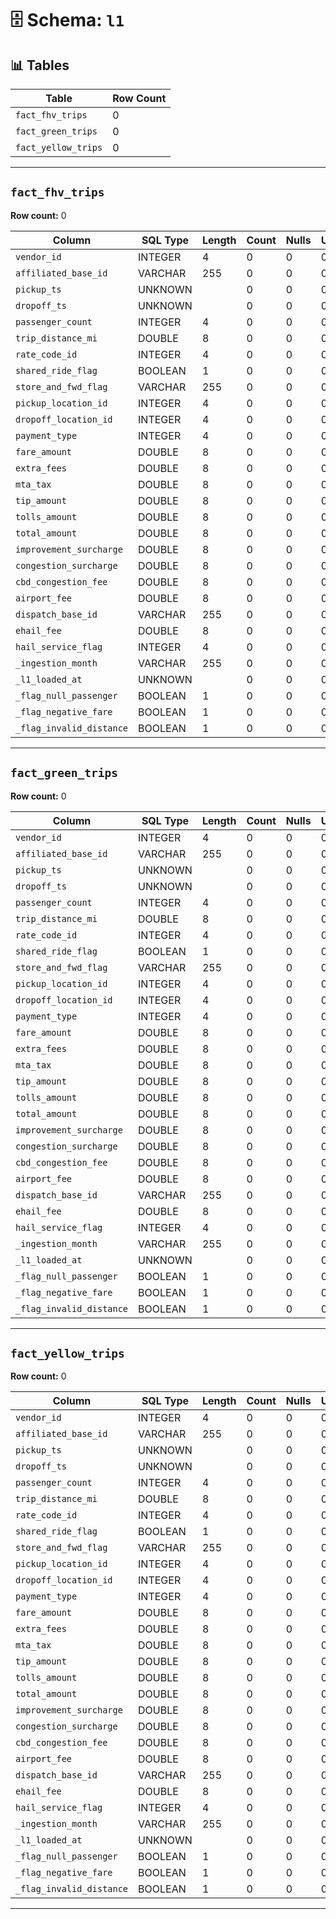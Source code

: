 # 🗄️ Schema: `l1`

## 📊 Tables

| Table | Row Count |
|------|-----------|
| `fact_fhv_trips` | 0 |
| `fact_green_trips` | 0 |
| `fact_yellow_trips` | 0 |

---
## `fact_fhv_trips`

**Row count:** 0

| Column | SQL Type | Length | Count | Nulls | Unique | Min | Max | Sample |
|--------|-----------|--------|-------|-------|--------|-----|-----|--------|
| `vendor_id` | INTEGER | 4 | 0 | 0 | 0 | nan | nan | [] |
| `affiliated_base_id` | VARCHAR | 255 | 0 | 0 | 0 |  |  | [] |
| `pickup_ts` | UNKNOWN |  | 0 | 0 | 0 |  |  | [] |
| `dropoff_ts` | UNKNOWN |  | 0 | 0 | 0 |  |  | [] |
| `passenger_count` | INTEGER | 4 | 0 | 0 | 0 | nan | nan | [] |
| `trip_distance_mi` | DOUBLE | 8 | 0 | 0 | 0 | nan | nan | [] |
| `rate_code_id` | INTEGER | 4 | 0 | 0 | 0 | nan | nan | [] |
| `shared_ride_flag` | BOOLEAN | 1 | 0 | 0 | 0 | nan | nan | [] |
| `store_and_fwd_flag` | VARCHAR | 255 | 0 | 0 | 0 |  |  | [] |
| `pickup_location_id` | INTEGER | 4 | 0 | 0 | 0 | nan | nan | [] |
| `dropoff_location_id` | INTEGER | 4 | 0 | 0 | 0 | nan | nan | [] |
| `payment_type` | INTEGER | 4 | 0 | 0 | 0 | nan | nan | [] |
| `fare_amount` | DOUBLE | 8 | 0 | 0 | 0 | nan | nan | [] |
| `extra_fees` | DOUBLE | 8 | 0 | 0 | 0 | nan | nan | [] |
| `mta_tax` | DOUBLE | 8 | 0 | 0 | 0 | nan | nan | [] |
| `tip_amount` | DOUBLE | 8 | 0 | 0 | 0 | nan | nan | [] |
| `tolls_amount` | DOUBLE | 8 | 0 | 0 | 0 | nan | nan | [] |
| `total_amount` | DOUBLE | 8 | 0 | 0 | 0 | nan | nan | [] |
| `improvement_surcharge` | DOUBLE | 8 | 0 | 0 | 0 | nan | nan | [] |
| `congestion_surcharge` | DOUBLE | 8 | 0 | 0 | 0 | nan | nan | [] |
| `cbd_congestion_fee` | DOUBLE | 8 | 0 | 0 | 0 | nan | nan | [] |
| `airport_fee` | DOUBLE | 8 | 0 | 0 | 0 | nan | nan | [] |
| `dispatch_base_id` | VARCHAR | 255 | 0 | 0 | 0 |  |  | [] |
| `ehail_fee` | DOUBLE | 8 | 0 | 0 | 0 | nan | nan | [] |
| `hail_service_flag` | INTEGER | 4 | 0 | 0 | 0 | nan | nan | [] |
| `_ingestion_month` | VARCHAR | 255 | 0 | 0 | 0 |  |  | [] |
| `_l1_loaded_at` | UNKNOWN |  | 0 | 0 | 0 |  |  | [] |
| `_flag_null_passenger` | BOOLEAN | 1 | 0 | 0 | 0 | nan | nan | [] |
| `_flag_negative_fare` | BOOLEAN | 1 | 0 | 0 | 0 | nan | nan | [] |
| `_flag_invalid_distance` | BOOLEAN | 1 | 0 | 0 | 0 | nan | nan | [] |

---
## `fact_green_trips`

**Row count:** 0

| Column | SQL Type | Length | Count | Nulls | Unique | Min | Max | Sample |
|--------|-----------|--------|-------|-------|--------|-----|-----|--------|
| `vendor_id` | INTEGER | 4 | 0 | 0 | 0 | nan | nan | [] |
| `affiliated_base_id` | VARCHAR | 255 | 0 | 0 | 0 |  |  | [] |
| `pickup_ts` | UNKNOWN |  | 0 | 0 | 0 |  |  | [] |
| `dropoff_ts` | UNKNOWN |  | 0 | 0 | 0 |  |  | [] |
| `passenger_count` | INTEGER | 4 | 0 | 0 | 0 | nan | nan | [] |
| `trip_distance_mi` | DOUBLE | 8 | 0 | 0 | 0 | nan | nan | [] |
| `rate_code_id` | INTEGER | 4 | 0 | 0 | 0 | nan | nan | [] |
| `shared_ride_flag` | BOOLEAN | 1 | 0 | 0 | 0 | nan | nan | [] |
| `store_and_fwd_flag` | VARCHAR | 255 | 0 | 0 | 0 |  |  | [] |
| `pickup_location_id` | INTEGER | 4 | 0 | 0 | 0 | nan | nan | [] |
| `dropoff_location_id` | INTEGER | 4 | 0 | 0 | 0 | nan | nan | [] |
| `payment_type` | INTEGER | 4 | 0 | 0 | 0 | nan | nan | [] |
| `fare_amount` | DOUBLE | 8 | 0 | 0 | 0 | nan | nan | [] |
| `extra_fees` | DOUBLE | 8 | 0 | 0 | 0 | nan | nan | [] |
| `mta_tax` | DOUBLE | 8 | 0 | 0 | 0 | nan | nan | [] |
| `tip_amount` | DOUBLE | 8 | 0 | 0 | 0 | nan | nan | [] |
| `tolls_amount` | DOUBLE | 8 | 0 | 0 | 0 | nan | nan | [] |
| `total_amount` | DOUBLE | 8 | 0 | 0 | 0 | nan | nan | [] |
| `improvement_surcharge` | DOUBLE | 8 | 0 | 0 | 0 | nan | nan | [] |
| `congestion_surcharge` | DOUBLE | 8 | 0 | 0 | 0 | nan | nan | [] |
| `cbd_congestion_fee` | DOUBLE | 8 | 0 | 0 | 0 | nan | nan | [] |
| `airport_fee` | DOUBLE | 8 | 0 | 0 | 0 | nan | nan | [] |
| `dispatch_base_id` | VARCHAR | 255 | 0 | 0 | 0 |  |  | [] |
| `ehail_fee` | DOUBLE | 8 | 0 | 0 | 0 | nan | nan | [] |
| `hail_service_flag` | INTEGER | 4 | 0 | 0 | 0 | nan | nan | [] |
| `_ingestion_month` | VARCHAR | 255 | 0 | 0 | 0 |  |  | [] |
| `_l1_loaded_at` | UNKNOWN |  | 0 | 0 | 0 |  |  | [] |
| `_flag_null_passenger` | BOOLEAN | 1 | 0 | 0 | 0 | nan | nan | [] |
| `_flag_negative_fare` | BOOLEAN | 1 | 0 | 0 | 0 | nan | nan | [] |
| `_flag_invalid_distance` | BOOLEAN | 1 | 0 | 0 | 0 | nan | nan | [] |

---
## `fact_yellow_trips`

**Row count:** 0

| Column | SQL Type | Length | Count | Nulls | Unique | Min | Max | Sample |
|--------|-----------|--------|-------|-------|--------|-----|-----|--------|
| `vendor_id` | INTEGER | 4 | 0 | 0 | 0 | nan | nan | [] |
| `affiliated_base_id` | VARCHAR | 255 | 0 | 0 | 0 |  |  | [] |
| `pickup_ts` | UNKNOWN |  | 0 | 0 | 0 |  |  | [] |
| `dropoff_ts` | UNKNOWN |  | 0 | 0 | 0 |  |  | [] |
| `passenger_count` | INTEGER | 4 | 0 | 0 | 0 | nan | nan | [] |
| `trip_distance_mi` | DOUBLE | 8 | 0 | 0 | 0 | nan | nan | [] |
| `rate_code_id` | INTEGER | 4 | 0 | 0 | 0 | nan | nan | [] |
| `shared_ride_flag` | BOOLEAN | 1 | 0 | 0 | 0 | nan | nan | [] |
| `store_and_fwd_flag` | VARCHAR | 255 | 0 | 0 | 0 |  |  | [] |
| `pickup_location_id` | INTEGER | 4 | 0 | 0 | 0 | nan | nan | [] |
| `dropoff_location_id` | INTEGER | 4 | 0 | 0 | 0 | nan | nan | [] |
| `payment_type` | INTEGER | 4 | 0 | 0 | 0 | nan | nan | [] |
| `fare_amount` | DOUBLE | 8 | 0 | 0 | 0 | nan | nan | [] |
| `extra_fees` | DOUBLE | 8 | 0 | 0 | 0 | nan | nan | [] |
| `mta_tax` | DOUBLE | 8 | 0 | 0 | 0 | nan | nan | [] |
| `tip_amount` | DOUBLE | 8 | 0 | 0 | 0 | nan | nan | [] |
| `tolls_amount` | DOUBLE | 8 | 0 | 0 | 0 | nan | nan | [] |
| `total_amount` | DOUBLE | 8 | 0 | 0 | 0 | nan | nan | [] |
| `improvement_surcharge` | DOUBLE | 8 | 0 | 0 | 0 | nan | nan | [] |
| `congestion_surcharge` | DOUBLE | 8 | 0 | 0 | 0 | nan | nan | [] |
| `cbd_congestion_fee` | DOUBLE | 8 | 0 | 0 | 0 | nan | nan | [] |
| `airport_fee` | DOUBLE | 8 | 0 | 0 | 0 | nan | nan | [] |
| `dispatch_base_id` | VARCHAR | 255 | 0 | 0 | 0 |  |  | [] |
| `ehail_fee` | DOUBLE | 8 | 0 | 0 | 0 | nan | nan | [] |
| `hail_service_flag` | INTEGER | 4 | 0 | 0 | 0 | nan | nan | [] |
| `_ingestion_month` | VARCHAR | 255 | 0 | 0 | 0 |  |  | [] |
| `_l1_loaded_at` | UNKNOWN |  | 0 | 0 | 0 |  |  | [] |
| `_flag_null_passenger` | BOOLEAN | 1 | 0 | 0 | 0 | nan | nan | [] |
| `_flag_negative_fare` | BOOLEAN | 1 | 0 | 0 | 0 | nan | nan | [] |
| `_flag_invalid_distance` | BOOLEAN | 1 | 0 | 0 | 0 | nan | nan | [] |

---
